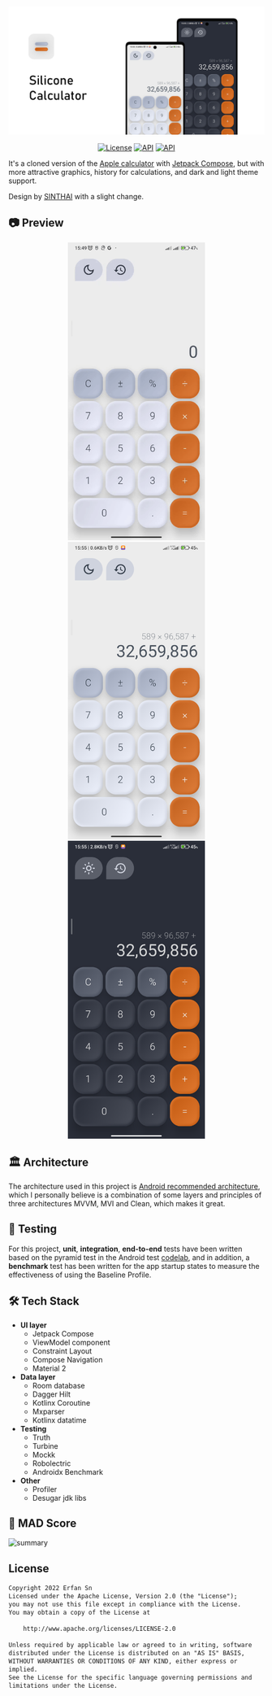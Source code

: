 ![App banner](media/banner.png)

<p align="center">
  <a href="https://opensource.org/licenses/Apache-2.0"><img alt="License" src="https://img.shields.io/badge/License-Apache%202.0-blue.svg"/></a>
  <a href="https://android-arsenal.com/api?level=21"><img alt="API" src="https://img.shields.io/badge/API-21%2B-brightgreen.svg?style=flat"/></a>
  <a href="https://android-arsenal.com/api?level=21"><img alt="API" src="https://img.shields.io/github/v/release/ErfanSn/SiliconeCalculator?display_name=release&include_prereleases&sort=date"/></a>
</p>

It's a cloned version of the [Apple calculator](https://apps.apple.com/us/app/calculator/id1069511488) with [Jetpack Compose](https://developer.android.com/jetpack/compose), but with more attractive graphics, history for calculations, and dark and light theme support.

Design by [SINTHAI](https://www.behance.net/gallery/130717085/The-calculator-) with a slight change.

## 📷 Preview
<p align="center">
  <img src="media/preview0.gif" alt="drawing" width="270" />
  <img src="media/preview1.png" alt="drawing" width="270" />
  <img src="media/preview2.png" alt="drawing" width="270" />
</p>

## 🏛️ Architecture
The architecture used in this project is [Android recommended architecture](https://developer.android.com/courses/pathways/android-architecture),
which I personally believe is a combination of some layers and principles of three architectures MVVM, MVI and Clean, which makes it great.

## 🧪 Testing
For this project, **unit**, **integration**, **end-to-end** tests have been written based on the pyramid test in the Android test [codelab](https://developer.android.com/codelabs/advanced-android-kotlin-training-testing-test-doubles#2), and in addition,
a **benchmark** test has been written for the app startup states to measure the effectiveness of using the Baseline Profile.

## 🛠️ Tech Stack
- **UI layer**
    - Jetpack Compose
    - ViewModel component
    - Constraint Layout
    - Compose Navigation
    - Material 2
- **Data layer**
    - Room database
    - Dagger Hilt
    - Kotlinx Coroutine
    - Mxparser
    - Kotlinx datatime
- **Testing**
    - Truth
    - Turbine
    - Mockk
    - Robolectric
    - Androidx Benchmark
- **Other**
    - Profiler
    - Desugar jdk libs

## 💯 MAD Score
![summary](media/summary.png)

## License
```
Copyright 2022 Erfan Sn
Licensed under the Apache License, Version 2.0 (the "License");
you may not use this file except in compliance with the License.
You may obtain a copy of the License at

    http://www.apache.org/licenses/LICENSE-2.0

Unless required by applicable law or agreed to in writing, software
distributed under the License is distributed on an "AS IS" BASIS,
WITHOUT WARRANTIES OR CONDITIONS OF ANY KIND, either express or implied.
See the License for the specific language governing permissions and
limitations under the License.
```
